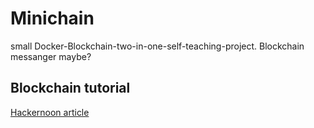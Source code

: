 # Minichain
small Docker-Blockchain-two-in-one-self-teaching-project. Blockchain messanger maybe?

## Blockchain tutorial
[Hackernoon article](https://hackernoon.com/learn-blockchains-by-building-one-117428612f46)
